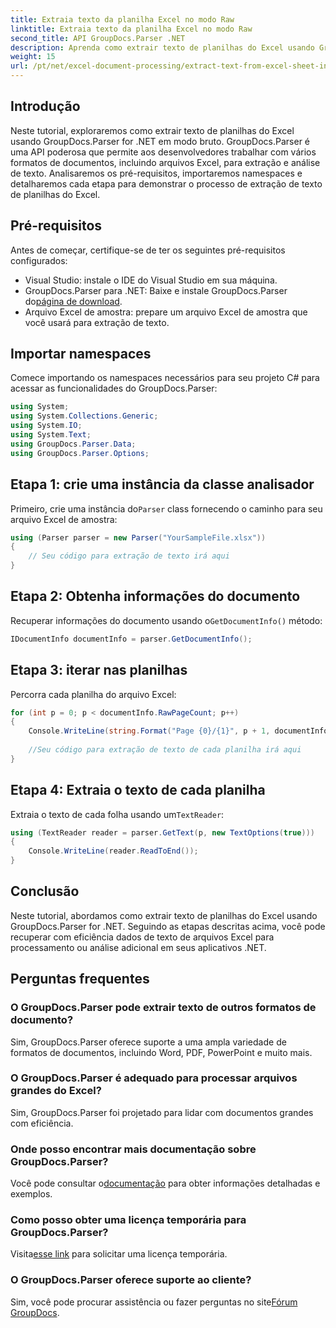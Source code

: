 ```yaml
---
title: Extraia texto da planilha Excel no modo Raw
linktitle: Extraia texto da planilha Excel no modo Raw
second_title: API GroupDocs.Parser .NET
description: Aprenda como extrair texto de planilhas do Excel usando GroupDocs.Parser for .NET neste tutorial abrangente. Baixe e comece a analisar.
weight: 15
url: /pt/net/excel-document-processing/extract-text-from-excel-sheet-in-raw-mode/
---
```

## Introdução
Neste tutorial, exploraremos como extrair texto de planilhas do Excel usando GroupDocs.Parser for .NET em modo bruto. GroupDocs.Parser é uma API poderosa que permite aos desenvolvedores trabalhar com vários formatos de documentos, incluindo arquivos Excel, para extração e análise de texto. Analisaremos os pré-requisitos, importaremos namespaces e detalharemos cada etapa para demonstrar o processo de extração de texto de planilhas do Excel.
## Pré-requisitos
Antes de começar, certifique-se de ter os seguintes pré-requisitos configurados:
- Visual Studio: instale o IDE do Visual Studio em sua máquina.
-  GroupDocs.Parser para .NET: Baixe e instale GroupDocs.Parser do[página de download](https://releases.groupdocs.com/parser/net/).
- Arquivo Excel de amostra: prepare um arquivo Excel de amostra que você usará para extração de texto.

## Importar namespaces
Comece importando os namespaces necessários para seu projeto C# para acessar as funcionalidades do GroupDocs.Parser:
```csharp
using System;
using System.Collections.Generic;
using System.IO;
using System.Text;
using GroupDocs.Parser.Data;
using GroupDocs.Parser.Options;
```
## Etapa 1: crie uma instância da classe analisador
 Primeiro, crie uma instância do`Parser` class fornecendo o caminho para seu arquivo Excel de amostra:
```csharp
using (Parser parser = new Parser("YourSampleFile.xlsx"))
{
    // Seu código para extração de texto irá aqui
}
```
## Etapa 2: Obtenha informações do documento
 Recuperar informações do documento usando o`GetDocumentInfo()` método:
```csharp
IDocumentInfo documentInfo = parser.GetDocumentInfo();
```
## Etapa 3: iterar nas planilhas
Percorra cada planilha do arquivo Excel:
```csharp
for (int p = 0; p < documentInfo.RawPageCount; p++)
{
    Console.WriteLine(string.Format("Page {0}/{1}", p + 1, documentInfo.RawPageCount));
    
    //Seu código para extração de texto de cada planilha irá aqui
}
```
## Etapa 4: Extraia o texto de cada planilha
 Extraia o texto de cada folha usando um`TextReader`:
```csharp
using (TextReader reader = parser.GetText(p, new TextOptions(true)))
{
    Console.WriteLine(reader.ReadToEnd());
}
```

## Conclusão
Neste tutorial, abordamos como extrair texto de planilhas do Excel usando GroupDocs.Parser for .NET. Seguindo as etapas descritas acima, você pode recuperar com eficiência dados de texto de arquivos Excel para processamento ou análise adicional em seus aplicativos .NET.

## Perguntas frequentes
### O GroupDocs.Parser pode extrair texto de outros formatos de documento?
Sim, GroupDocs.Parser oferece suporte a uma ampla variedade de formatos de documentos, incluindo Word, PDF, PowerPoint e muito mais.
### O GroupDocs.Parser é adequado para processar arquivos grandes do Excel?
Sim, GroupDocs.Parser foi projetado para lidar com documentos grandes com eficiência.
### Onde posso encontrar mais documentação sobre GroupDocs.Parser?
 Você pode consultar o[documentação](https://tutorials.groupdocs.com/parser/net/) para obter informações detalhadas e exemplos.
### Como posso obter uma licença temporária para GroupDocs.Parser?
 Visita[esse link](https://purchase.groupdocs.com/temporary-license/) para solicitar uma licença temporária.
### O GroupDocs.Parser oferece suporte ao cliente?
Sim, você pode procurar assistência ou fazer perguntas no site[Fórum GroupDocs](https://forum.groupdocs.com/c/parser/17).